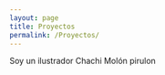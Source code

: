 ```yaml
---
layout: page
title: Proyectos
permalink: /Proyectos/
---
```


Soy un ilustrador Chachi Molón pirulon
